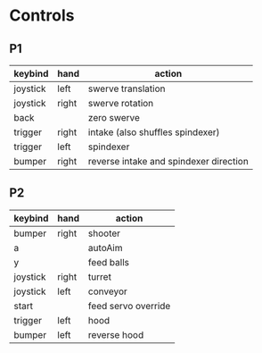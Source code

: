 
# Controls

## P1
keybind | hand | action
-- | -- | -- |
joystick | left | swerve translation
joystick | right | swerve rotation
back | | zero swerve
trigger | right | intake (also shuffles spindexer)
trigger | left | spindexer
bumper | right | reverse intake and spindexer direction


## P2
keybind | hand | action
-- | -- | -- |
bumper | right | shooter
a | | autoAim
y | | feed balls
joystick | right | turret
joystick | left | conveyor
start | | feed servo override
trigger | left | hood
bumper | left | reverse hood

